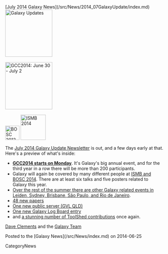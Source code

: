 <div class='newsItemHeader'>[July 2014 Galaxy News](/src/News/2014_07GalaxyUpdate/index.md)</div>

<div class='right'>
<a href='/src/GalaxyUpdates/2014_07/index.md'><img src="/src/Images/Logos/GalaxyUpdate200.png" alt="Galaxy Updates" width=150 /></a><br /><br /> <a href='/src/GalaxyUpdates/2014_07/index.md#gcc2014-june-30---july-2-baltimore'><img src="/src/Images/Logos/GCC2014LogoWide200.png" alt="GCC2014: June 30 - July 2" width="150" /></a><br /><br />
<a href='/src/GalaxyUpdates/2014_07/index.md#galaxy--isbmb-and-bosc-2014'><img src="/src/Images/Logos/BOSC_logo.png" alt="BOSC 2013" height="45" /></a>
<a href='/src/GalaxyUpdates/2014_07/index.md#galaxy--isbmb-and-bosc-2014'><img src="/src/Images/Logos/ISMB2014LogoRound.png" alt="ISMB 2014" height="80" /></a>
</div>

The [July 2014 Galaxy Update Newsletter](/src/GalaxyUpdates/2014_07/index.md) is out, and a few days early at that.  Here's a preview of what's inside:
 
* **[GCC2014 starts on Monday](/src/GalaxyUpdates/2014_07/index.md#gcc2014-june-30---july-2-baltimore)**.  It's Galaxy's big annual event, and for the third year in a row there will be more than 200 participants.
* Galaxy will again be covered by many different people at [ISMB and BOSC 2014](/src/GalaxyUpdates/2014_07/index.md#galaxy--isbmb-and-bosc-2014).  There are at least six talks and five posters related to Galaxy this year.
* [Over the rest of the summer there are other Galaxy related events in Leiden, Sydney, Brisbane, São Paulo, and Rio de Janeiro](/src/GalaxyUpdates/2014_07/index.md#other-events).
* [48 new papers](/src/GalaxyUpdates/2014_07/index.md#new-papers)
* [One new public server (GVL QLD)](/src/GalaxyUpdates/2014_07/index.md#new-public-servers)
* [One new Galaxy Log Board entry](/src/GalaxyUpdates/2014_07/index.md#galaxy-community-hubs)
* and [a stunning number of ToolShed contributions](/src/GalaxyUpdates/2014_07/index.md#toolshed-contributions) once again.

[Dave Clements](/src/DaveClements/index.md) and the [Galaxy Team](/src/GalaxyTeam/index.md)

<div class='newsItemFooter'>Posted to the [Galaxy News](/src/News/index.md) on 2014-06-25 </div>

CategoryNews
